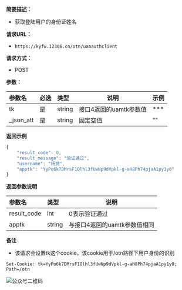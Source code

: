 **简要描述：** 

- 获取登陆用户的身份证姓名

**请求URL：** 

- ` https://kyfw.12306.cn/otn/uamauthclient `

**请求方式：**

- POST 

**参数：** 

| 参数名    | 必选 | 类型   | 说明                   | 示例 |
| :-------- | :--- | :----- | ---------------------- | ---- |
| tk        | 是   | string | 接口4返回的uamtk参数值 | ***  |
| _json_att | 是   | string | 固定空值               | ""   |

 **返回示例**

``` javascript
{
	"result_code": 0,
	"result_message": "验证通过",
	"username": "杨赟",
	"apptk": "YyPo6k7DMrsF1Olhl3fUwNp9dVpkl-g-aH8Ph74pjaA1py1y0"
}
```

 **返回参数说明** 

| 参数名      | 类型   | 说明                         |
| :---------- | :----- | ---------------------------- |
| result_code | int    | 0表示验证通过                |
| apptk       | string | 与接口4返回的uamtk参数值相同 |

 **备注** 

- 该请求会设置tk这个cookie，该cookie用于/otn路径下用户身份的识别

```http
Set-Cookie: tk=YyPo6k7DMrsF1Olhl3fUwNp9dVpkl-g-aH8Ph74pjaA1py1y0; Path=/otn
```



![公众号二维码](https://tva1.sinaimg.cn/large/007S8ZIlgy1gdy3ml2gu0j3076076gm3.jpg)